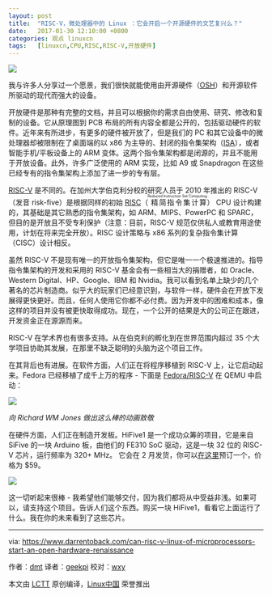 ```yaml
---
layout: post
title:	"RISC-V，微处理器中的 Linux ：它会开启一个开源硬件的文艺复兴么？"
date:	2017-01-30 12:10:00 +0800 
categories:	观点 linuxcn 
tags:	[linuxcn,CPU,RISC,RISC-V,开放硬件]
---
```



![](/Asserts/Images//attachment/album/201701/30/121603ydfhlhodpr4uhpkh.jpg)


我与许多人分享过一个愿景，我们很快就能使用由开源硬件（[OSH](https://en.wikipedia.org/wiki/Open-source_hardware)）和开源软件所驱动的现代而强大的设备。


开放硬件是那种有完整的文档，并且可以根据你的需求自由使用、研究、修改和复制的设备。它从原理图到 PCB 布局的所有内容全都是公开的，包括驱动硬件的软件。近年来有所进步，有更多的硬件被开放了，但是我们的 PC 和其它设备中的微处理器却被限制在了桌面端的以 x86 为主导的、封闭的指令集架构（[ISA](https://en.wikipedia.org/wiki/Comparison_of_instruction_set_architectures)），或者智能手机/平板设备上的 ARM 变体。这两个指令集架构都是闭源的，并且不能用于开放设备。此外，许多广泛使用的 ARM 实现，比如 A9 或 Snapdragon 在这些已经专有的指令集架构上添加了进一步的专有层。


[RISC-V](https://en.wikipedia.org/wiki/RISC-V) 是不同的。在加州大学伯克利分校的研究人员于 2010 年推出的 RISC-V（发音 risk-five）是根据同样的初始 [RISC](https://en.wikipedia.org/wiki/Reduced_instruction_set_computing)（<ruby> 精简指令集计算 <rp>  （ </rp> <rt>  Reduced Instruction Set Computing </rt> <rp>  ） </rp></ruby>） CPU 设计构建的，其基础是其它熟悉的指令集架构，如 ARM、MIPS、PowerPC 和 SPARC，但目的是开放且不受专利保护（注意：目前，RISC-V 规范仅供私人或教育用途使用，计划在将来完全开放）。RISC 设计策略与 x86 系列的复杂指令集计算（CISC）设计相反。


虽然 RISC-V 不是现有唯一的开放指令集架构，但它是唯一一个极速推进的。指导指令集架构的开发和采用的 RISC-V 基金会有一些相当大的捐赠者，如 Oracle、Western Digital、HP、Google、IBM 和 Nvidia。我可以看到名单上缺少的几个著名的芯片制造商。似乎大的玩家们已经意识到，与软件一样，硬件会在开放下发展得更快更好。而且，任何人使用它你都不必付费。因为开发中的困难和成本，像这样的项目并没有被更快取得成功。现在，一个公开的结果是大的公司正在跟进，开发资金正在源源而来。


RISC-V 在学术界也有很多支持。从在伯克利的孵化到在世界范围内超过 35 个大学项目协助其发展，在那里不缺乏聪明的头脑为这个项目工作。


在其背后也有进展。在软件方面，人们正在将程序移植到 RISC-V 上，让它启动起来。Fedora 已经移植了成千上万的程序 - 下面是 [Fedora/RISC-V](https://fedoraproject.org/wiki/Architectures/RISC-V) 在 QEMU 中启动：


![](/Asserts/Images//attachment/album/201701/30/121107no2orqnwxxurnuz5.gif)


*向 Richard WM Jones 做出这么棒的动画致敬*


在硬件方面，人们正在制造开发板。HiFive1 是一个成功众筹的项目，它是来自 SiFive 的一块 Arduino 板，由他们的 FE310 SoC 驱动，这是一块 32 位的 RISC-V 芯片，运行频率为 320+ MHz。 它会在 2 月发货，你可以[在这里](https://www.crowdsupply.com/sifive/hifive1/)预订一个，价格为 $59。


![](/Asserts/Images//attachment/album/201701/30/121109iexxexq66yhq6her.jpg)


这一切听起来很棒 - 我希望他们能够交付，因为我们都将从中受益非浅。如果可以，请支持这个项目。告诉人们这个东西。购买一块 HiFive1，看看它上面运行了什么。我在你的未来看到了这些芯片。




---


via: <https://www.darrentoback.com/can-risc-v-linux-of-microprocessors-start-an-open-hardware-renaissance>


作者：[dmt](https://www.darrentoback.com/about-me) 译者：[geekpi](https://github.com/geekpi) 校对：[wxy](https://github.com/wxy)


本文由 [LCTT](https://github.com/LCTT/TranslateProject) 原创编译，[Linux中国](https://linux.cn/) 荣誉推出
